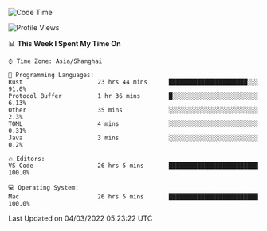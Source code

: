 <!--START_SECTION:waka-->
![Code Time](http://img.shields.io/badge/Code%20Time-1%2C058%20hrs%2053%20mins-blue)

![Profile Views](http://img.shields.io/badge/Profile%20Views-10-blue)

📊 **This Week I Spent My Time On** 

```text
⌚︎ Time Zone: Asia/Shanghai

💬 Programming Languages: 
Rust                     23 hrs 44 mins      ██████████████████████░░░   91.0% 
Protocol Buffer          1 hr 36 mins        █░░░░░░░░░░░░░░░░░░░░░░░░   6.13% 
Other                    35 mins             ░░░░░░░░░░░░░░░░░░░░░░░░░   2.3% 
TOML                     4 mins              ░░░░░░░░░░░░░░░░░░░░░░░░░   0.31% 
Java                     3 mins              ░░░░░░░░░░░░░░░░░░░░░░░░░   0.2%

🔥 Editors: 
VS Code                  26 hrs 5 mins       █████████████████████████   100.0%

💻 Operating System: 
Mac                      26 hrs 5 mins       █████████████████████████   100.0%

```


 Last Updated on 04/03/2022 05:23:22 UTC
<!--END_SECTION:waka-->
